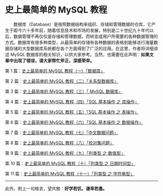# 史上最简单的 MySQL 教程


　　数据库（Database）是按照数据结构来组织、存储和管理数据的仓库，它产生于距今六十多年前，随着信息技术和市场的发展，特别是二十世纪九十年代以后，数据管理不再仅仅是存储和管理数据，而转变成用户所需要的各种数据管理的方式。数据库有很多种类型，从最简单的存储有各种数据的表格到能够进行海量数据存储的大型数据库系统都在各个方面得到了广泛的应用。在这里，作者将详细讲述 MySQL 数据库的相关知识，以供大家参考。当然，也需要在此声明：**如果文章中出现了错误，请大家帮忙斧正，深感荣幸。**

第 1 篇：[史上最简单的 MySQL 教程（一）「数据库」](https://github.com/guobinhit/mysql-tutorial/blob/master/mysql-articles/database.md)

第 2 篇：[史上最简单的 MySQL 教程（二）「关系型数据库」](https://github.com/guobinhit/mysql-tutorial/blob/master/mysql-articles/relation-db.md)

第 3 篇：[史上最简单的 MySQL 教程（三）「 MySQL 数据库」](https://github.com/guobinhit/mysql-tutorial/blob/master/mysql-articles/mysql_db.md)

第 4 篇：[史上最简单的 MySQL 教程（四）「SQL 基本操作 之 库操作」](https://github.com/guobinhit/mysql-tutorial/blob/master/mysql-articles/sql-database.md)

第 5 篇：[史上最简单的 MySQL 教程（五）「SQL 基本操作 之 表操作」](https://github.com/guobinhit/mysql-tutorial/blob/master/mysql-articles/sql-table.md)

第 6 篇：[史上最简单的 MySQL 教程（六）「SQL 基本操作 之 数据操作」](https://github.com/guobinhit/mysql-tutorial/blob/master/mysql-articles/sql-data.md)

第 7 篇：[史上最简单的 MySQL 教程（七）「中文数据问题」](https://github.com/guobinhit/mysql-tutorial/blob/master/mysql-articles/chinese-data.md)

第 8 篇：[史上最简单的 MySQL 教程（八）「校对集问题」](https://github.com/guobinhit/mysql-tutorial/blob/master/mysql-articles/collate.md)

第 9 篇：[史上最简单的 MySQL 教程（九）「列类型 之 数值型」](https://github.com/guobinhit/mysql-tutorial/blob/master/mysql-articles/column-type-data.md)

第 10 篇：[史上最简单的 MySQL 教程（十）「列类型 之 日期时间型」](https://github.com/guobinhit/mysql-tutorial/blob/master/mysql-articles/column-type-date.md)

第 11 篇：[史上最简单的 MySQL 教程（十一）「列类型 之 字符串型」](https://github.com/guobinhit/mysql-tutorial/blob/master/mysql-articles/column-type-string.md)




----------
此外，附上一句格言，望共勉：**好学若饥，谦卑若愚。**
